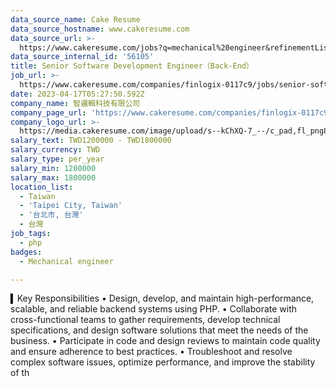 ```yaml
---
data_source_name: Cake Resume
data_source_hostname: www.cakeresume.com
data_source_url: >-
  https://www.cakeresume.com/jobs?q=mechanical%20engineer&refinementList%5Blang_name%5D%5B0%5D=English&refinementList%5Bsalary_type%5D=per_year&range%5Bsalary_range%5D%5Bmin%5D=1000000&page=3
data_source_internal_id: '56105'
title: Senior Software Development Engineer（Back-End）
job_url: >-
  https://www.cakeresume.com/companies/finlogix-0117c9/jobs/senior-software-development-engineer-back-end
date: 2023-04-17T05:27:50.592Z
company_name: 智邏輯科技有限公司
company_page_url: 'https://www.cakeresume.com/companies/finlogix-0117c9'
company_logo_url: >-
  https://media.cakeresume.com/image/upload/s--kChXQ-7_--/c_pad,fl_png8,h_200,w_200/v1631685814/p4jkh0ql3zvxhhehh8y7.png
salary_text: TWD1200000 - TWD1800000
salary_currency: TWD
salary_type: per_year
salary_min: 1200000
salary_max: 1800000
location_list:
  - Taiwan
  - 'Taipei City, Taiwan'
  - '台北市, 台灣'
  - 台灣
job_tags:
  - php
badges:
  - Mechanical engineer

---
```


▍Key Responsibilities • Design, develop, and maintain high-performance, scalable, and reliable backend systems using PHP. • Collaborate with cross-functional teams to gather requirements, develop technical specifications, and design software solutions that meet the needs of the business. • Participate in code and design reviews to maintain code quality and ensure adherence to best practices. • Troubleshoot and resolve complex software issues, optimize performance, and improve the stability of th